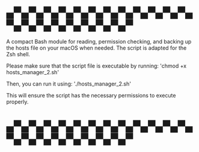 # ▄▀▄▀▄▀▄▀▄▀▄▀▄▀▄▀▄▀▄▀▄▀▄▀▄▀▄▀▄▀▄▀▄▀▄▀▄▀▄▀▄▀
A compact Bash module for reading, permission checking, and backing up the hosts file on your macOS when needed.
The script is adapted for the Zsh shell.

Please make sure that the script file is executable by running:
'chmod +x hosts_manager_2.sh'

Then, you can run it using:
'./hosts_manager_2.sh'

This will ensure the script has the necessary permissions to execute properly.
# ▄▀▄▀▄▀▄▀▄▀▄▀▄▀▄▀▄▀▄▀▄▀▄▀▄▀▄▀▄▀▄▀▄▀▄▀▄▀▄▀▄▀
